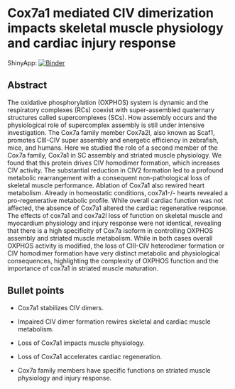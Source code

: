 # Cox7a1 mediated CIV dimerization impacts skeletal muscle physiology and cardiac injury response  
ShinyApp: [![Binder](https://mybinder.org/badge_logo.svg)](https://mybinder.org/v2/gh/MercaderLabAnatomy/PUB_Garcia-Poyatos_et_al_2024_shiny_binder/main?urlpath=shiny/bus-dashboard/)


## Abstract 

The oxidative phosphorylation (OXPHOS) system is dynamic and the respiratory complexes (RCs) coexist with super-assembled quaternary structures called supercomplexes (SCs). How assembly occurs and the physiological role of supercomplex assembly is still under intensive investigation. The Cox7a family member Cox7a2l, also known as Scaf1, promotes CIII-CIV super assembly and energetic efficiency in zebrafish, mice, and humans. Here we studied the role of a second member of the Cox7a family, Cox7a1 in SC assembly and striated muscle physiology. We found that this protein drives CIV homodimer formation, which increases CIV activity. The substantial reduction in CIV2 formation led to a profound metabolic rearrangement with a consequent non-pathological loss of skeletal muscle performance. Ablation of Cox7a1 also rewired heart metabolism.  Already in homeostatic conditions, cox7a1-/- hearts revealed a pro-regenerative metabolic profile. While overall cardiac function was not affected, the absence of Cox7a1 altered the cardiac regenerative response. The effects of cox7a1 and cox7a2l loss of function on skeletal muscle and myocardium physiology and injury response were not identical, revealing that there is  a high specificity of Cox7a isoform in controlling OXPHOS assembly and striated muscle metabolism. While in both cases overall OXPHOS activity is modified, the loss of CIII-CIV heterodimer formation or CIV homodimer formation have very distinct metabolic and physiological consequences, highlighting the complexity of OXPHOS function and the importance of cox7a1 in striated muscle maturation. 

 

 

## Bullet points 

- Cox7a1 stabilizes CIV dimers. 

- Impaired CIV dimer formation rewires skeletal and cardiac muscle metabolism. 

- Loss of Cox7a1 impacts muscle physiology.   

- Loss of Cox7a1 accelerates cardiac regeneration. 

- Cox7a family members have specific functions on striated muscle physiology and injury response.  

 
